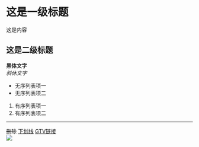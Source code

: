 # 这是一级标题  
这是内容
## 这是二级标题  
**黑体文字**  
*斜休文字*
* 无序列表项一
* 无序列表项二
1. 有序列表项一
2. 有序列表项二
***
~~删除~~
<u>下划线</u>
[GTV链接](https://gtv.org)  
![](https://gnews.org/wp-content/themes/Gnews/images/GNEWS-LOGO-220.png)
